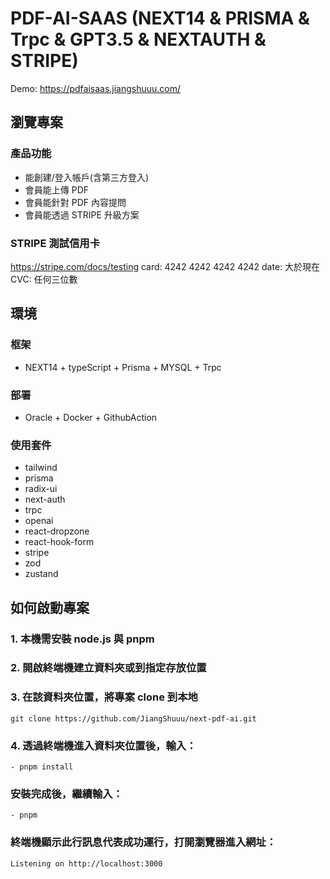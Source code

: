 # PDF-AI-SAAS (NEXT14 & PRISMA & Trpc & GPT3.5 & NEXTAUTH & STRIPE)

Demo: https://pdfaisaas.jiangshuuu.com/

## 瀏覽專案

### 產品功能

- 能創建/登入帳戶(含第三方登入)
- 會員能上傳 PDF
- 會員能針對 PDF 內容提問
- 會員能透過 STRIPE 升級方案

### STRIPE 測試信用卡

https://stripe.com/docs/testing
card: 4242 4242 4242 4242
date: 大於現在
CVC: 任何三位數

## 環境

### 框架

- NEXT14 + typeScript + Prisma + MYSQL + Trpc

### 部署

- Oracle + Docker + GithubAction

### 使用套件

- tailwind
- prisma
- radix-ui
- next-auth
- trpc
- openai
- react-dropzone
- react-hook-form
- stripe
- zod
- zustand

## 如何啟動專案

### 1. 本機需安裝 node.js 與 pnpm

### 2. 開啟終端機建立資料夾或到指定存放位置

### 3. 在該資料夾位置，將專案 clone 到本地

```
git clone https://github.com/JiangShuuu/next-pdf-ai.git
```

### 4. 透過終端機進入資料夾位置後，輸入：

```
- pnpm install
```

### 安裝完成後，繼續輸入：

```
- pnpm
```

### 終端機顯示此行訊息代表成功運行，打開瀏覽器進入網址：

```
Listening on http://localhost:3000
```
